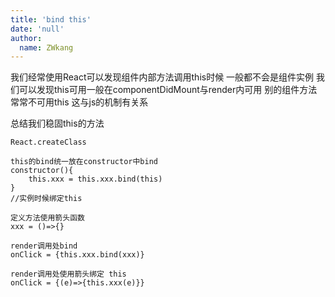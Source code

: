 ```yaml
---
title: 'bind this'
date: 'null'
author:
  name: ZWkang
---
```

我们经常使用React可以发现组件内部方法调用this时候 一般都不会是组件实例
我们可以发现this可用一般在componentDidMount与render内可用
别的组件方法常常不可用this
这与js的机制有关系

总结我们稳固this的方法

```
React.createClass
```

```
this的bind统一放在constructor中bind
constructor(){
    this.xxx = this.xxx.bind(this)
}
//实例时候绑定this
```

```
定义方法使用箭头函数
xxx = ()=>{}
```

```
render调用处bind
onClick = {this.xxx.bind(xxx)}
```

```
render调用处使用箭头绑定 this
onClick = {(e)=>{this.xxx(e)}}
```
